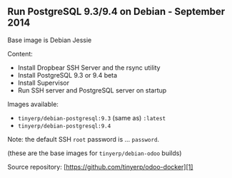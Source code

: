 Run PostgreSQL 9.3/9.4 on Debian - September 2014
-------------------------------------------------

Base image is Debian Jessie

Content:

* Install Dropbear SSH Server and the rsync utility
* Install PostgreSQL 9.3 or 9.4 beta
* Install Supervisor
* Run SSH server and PostgreSQL server on startup

Images available:

 - `tinyerp/debian-postgresql:9.3` (same as) `:latest`
 - `tinyerp/debian-postgresql:9.4`

Note: the default SSH `root` password is ... `password`.

(these are the base images for `tinyerp/debian-odoo` builds)

Source repository: [https://github.com/tinyerp/odoo-docker][1]

  [1]: https://github.com/tinyerp/odoo-docker
